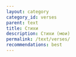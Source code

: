 ```yaml
---
layout: category
category_id: verses
parent: text
title: Стихи
description: Стихи (мои)
permalink: /text/verses/
recommendations: best
---
```

